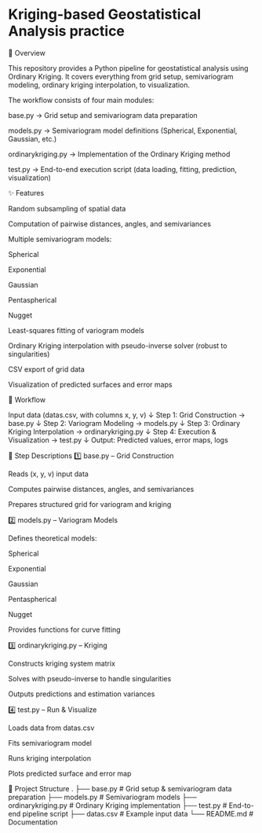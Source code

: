 # Kriging-based Geostatistical Analysis practice


📌 Overview

This repository provides a Python pipeline for geostatistical analysis using Ordinary Kriging.
It covers everything from grid setup, semivariogram modeling, ordinary kriging interpolation, to visualization.

The workflow consists of four main modules:

base.py → Grid setup and semivariogram data preparation

models.py → Semivariogram model definitions (Spherical, Exponential, Gaussian, etc.)

ordinarykriging.py → Implementation of the Ordinary Kriging method

test.py → End-to-end execution script (data loading, fitting, prediction, visualization)

✨ Features

Random subsampling of spatial data

Computation of pairwise distances, angles, and semivariances

Multiple semivariogram models:

Spherical

Exponential

Gaussian

Pentaspherical

Nugget

Least-squares fitting of variogram models

Ordinary Kriging interpolation with pseudo-inverse solver (robust to singularities)

CSV export of grid data

Visualization of predicted surfaces and error maps

🔄 Workflow

Input data (datas.csv, with columns x, y, v)
↓ Step 1: Grid Construction → base.py
↓ Step 2: Variogram Modeling → models.py
↓ Step 3: Ordinary Kriging Interpolation → ordinarykriging.py
↓ Step 4: Execution & Visualization → test.py
↓ Output: Predicted values, error maps, logs

📝 Step Descriptions
1️⃣ base.py – Grid Construction

Reads (x, y, v) input data

Computes pairwise distances, angles, and semivariances

Prepares structured grid for variogram and kriging

2️⃣ models.py – Variogram Models

Defines theoretical models:

Spherical

Exponential

Gaussian

Pentaspherical

Nugget

Provides functions for curve fitting

3️⃣ ordinarykriging.py – Kriging

Constructs kriging system matrix

Solves with pseudo-inverse to handle singularities

Outputs predictions and estimation variances

4️⃣ test.py – Run & Visualize

Loads data from datas.csv

Fits semivariogram model

Runs kriging interpolation

Plots predicted surface and error map

📂 Project Structure
.
├── base.py              # Grid setup & semivariogram data preparation
├── models.py            # Semivariogram models
├── ordinarykriging.py   # Ordinary Kriging implementation
├── test.py              # End-to-end pipeline script
├── datas.csv            # Example input data
└── README.md            # Documentation

